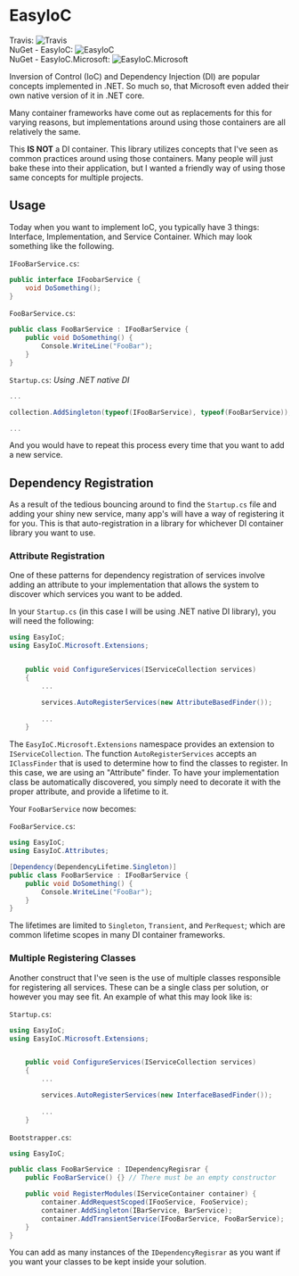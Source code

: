 # EasyIoC
Travis: ![Travis](https://api.travis-ci.org/hartmannr76/EasyIoC.svg?branch=master)  
NuGet - EasyIoC: ![EasyIoC](https://img.shields.io/nuget/v/EasyIoC.svg)  
NuGet - EasyIoC.Microsoft: ![EasyIoC.Microsoft](https://img.shields.io/nuget/v/EasyIoC.Microsoft.svg) 

Inversion of Control (IoC) and Dependency Injection (DI)
are popular concepts implemented in .NET. So much so, that
Microsoft even added their own native version of it in .NET core.

Many container frameworks have come out as replacements for
this for varying reasons, but implementations around using those
containers are all relatively the same.

This **IS NOT** a DI container. This library utilizes concepts
that I've seen as common practices around using those containers.
Many people will just bake these into their application, but I
wanted a friendly way of using those same concepts for multiple
projects.

## Usage
Today when you want to implement IoC, you typically have 3 things:
Interface, Implementation, and Service Container. Which may look
something like the following.

`IFooBarService.cs`:
```c#
public interface IFoobarService {
    void DoSomething();
}
```

`FooBarService.cs`:
```c#
public class FooBarService : IFooBarService {
    public void DoSomething() {
        Console.WriteLine("FooBar");
    }
}
```

`Startup.cs`: *Using .NET native DI*
```c#
...

collection.AddSingleton(typeof(IFooBarService), typeof(FooBarService));

...
```

And you would have to repeat this process every time that you want
to add a new service.

## Dependency Registration
As a result of the tedious bouncing around to find the `Startup.cs`
file and adding your shiny new service, many app's will have
a way of registering it for you. This is that auto-registration
in a library for whichever DI container library you want to use.

### Attribute Registration
One of these patterns for dependency registration of services involve
adding an attribute to your implementation that allows the system
to discover which services you want to be added.

In your `Startup.cs` (in this case I will be using .NET native DI
library), you will need the following:

```c#
using EasyIoC;
using EasyIoC.Microsoft.Extensions;


    public void ConfigureServices(IServiceCollection services)
    {
        ...

        services.AutoRegisterServices(new AttributeBasedFinder());
        
        ...
    }
```

The `EasyIoC.Microsoft.Extensions` namespace provides an
extension to `IServiceCollection`. The function `AutoRegisterServices`
accepts an `IClassFinder` that is used to determine how to find
the classes to register. In this case, we are using an "Attribute"
finder. To have your implementation class be automatically 
discovered, you simply need to decorate it with the proper
attribute, and provide a lifetime to it.

Your `FooBarService` now becomes:

`FooBarService.cs`:
```c#
using EasyIoC;
using EasyIoC.Attributes;

[Dependency(DependencyLifetime.Singleton)]
public class FooBarService : IFooBarService {
    public void DoSomething() {
        Console.WriteLine("FooBar");
    }
}
```

The lifetimes are limited to `Singleton`, `Transient`, and 
`PerRequest`; which are common lifetime scopes in many DI
container frameworks.

### Multiple Registering Classes
Another construct that I've seen is the use of multiple classes
responsible for registering all services. These can be a 
single class per solution, or however you may see fit. An
example of what this may look like is:

`Startup.cs`:
```c#
using EasyIoC;
using EasyIoC.Microsoft.Extensions;


    public void ConfigureServices(IServiceCollection services)
    {
        ...

        services.AutoRegisterServices(new InterfaceBasedFinder());
        
        ...
    }
```

`Bootstrapper.cs`:
```c#
using EasyIoC;

public class FooBarService : IDependencyRegisrar {
    public FooBarService() {} // There must be an empty constructor

    public void RegisterModules(IServiceContainer container) {
        container.AddRequestScoped(IFooService, FooService);
        container.AddSingleton(IBarService, BarService);
        container.AddTransientService(IFooBarService, FooBarService);
    }
}
```

You can add as many instances of the `IDependencyRegisrar` as you want
if you want your classes to be kept inside your solution.
